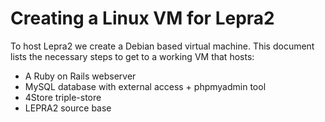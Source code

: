 # Creating a Linux VM for Lepra2

To host Lepra2 we create a Debian based virtual machine. This document lists
the necessary steps to get to a working VM that hosts:

* A Ruby on Rails webserver
* MySQL database with external access + phpmyadmin tool
* 4Store triple-store
* LEPRA2 source base


